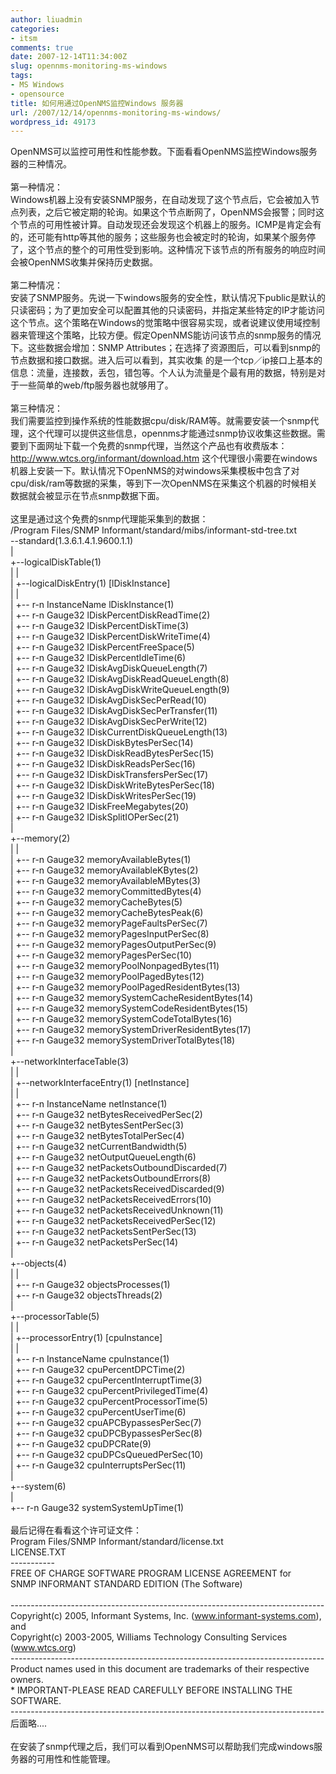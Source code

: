 ```yaml
---
author: liuadmin
categories:
- itsm
comments: true
date: 2007-12-14T11:34:00Z
slug: opennms-monitoring-ms-windows
tags:
- MS Windows
- opensource
title: 如何用通过OpenNMS监控Windows 服务器
url: /2007/12/14/opennms-monitoring-ms-windows/
wordpress_id: 49173
---
```


OpenNMS可以监控可用性和性能参数。下面看看OpenNMS监控Windows服务器的三种情况。<br /><br />第一种情况：<br />Windows机器上没有安装SNMP服务，在自动发现了这个节点后，它会被加入节点列表，之后它被定期的轮询。如果这个节点断网了，OpenNMS会报警；同时这个节点的可用性被计算。自动发现还会发现这个机器上的服务。ICMP是肯定会有的，还可能有http等其他的服务；这些服务也会被定时的轮询，如果某个服务停了，这个节点的整个的可用性受到影响。这种情况下该节点的所有服务的响应时间会被OpenNMS收集并保持历史数据。<br /><br />第二种情况：<br />安装了SNMP服务。先说一下windows服务的安全性，默认情况下public是默认的只读密码；为了更加安全可以配置其他的只读密码，并指定某些特定的IP才能访问这个节点。这个策略在Windows的觉策略中很容易实现，或者说建议使用域控制器来管理这个策略，比较方便。假定OpenNMS能访问该节点的snmp服务的情况下。这些数据会增加：SNMP Attributes；在选择了资源图后，可以看到snmp的节点数据和接口数据。进入后可以看到，其实收集 的是一个tcp／ip接口上基本的信息：流量，连接数，丢包，错包等。个人认为流量是个最有用的数据，特别是对于一些简单的web/ftp服务器也就够用了。<br /><br />第三种情况：<br />我们需要监控到操作系统的性能数据cpu/disk/RAM等。就需要安装一个snmp代理，这个代理可以提供这些信息，opennms才能通过snmp协议收集这些数据。需要到下面网址下载一个免费的snmp代理，当然这个产品也有收费版本：http://www.wtcs.org/informant/download.htm 这个代理很小需要在windows机器上安装一下。默认情况下OpenNMS的对windows采集模板中包含了对cpu/disk/ram等数据的采集，等到下一次OpenNMS在采集这个机器的时候相关数据就会被显示在节点snmp数据下面。<br /><br />这里是通过这个免费的snmp代理能采集到的数据：<br />/Program Files/SNMP Informant/standard/mibs/informant-std-tree.txt<br />--standard(1.3.6.1.4.1.9600.1.1)<br />|<br />+--logicalDiskTable(1)<br />|  |<br />|  +--logicalDiskEntry(1) [lDiskInstance]<br />|     |<br />|     +-- r-n InstanceName lDiskInstance(1)<br />|     +-- r-n Gauge32      lDiskPercentDiskReadTime(2)<br />|     +-- r-n Gauge32      lDiskPercentDiskTime(3)<br />|     +-- r-n Gauge32      lDiskPercentDiskWriteTime(4)<br />|     +-- r-n Gauge32      lDiskPercentFreeSpace(5)<br />|     +-- r-n Gauge32      lDiskPercentIdleTime(6)<br />|     +-- r-n Gauge32      lDiskAvgDiskQueueLength(7)<br />|     +-- r-n Gauge32      lDiskAvgDiskReadQueueLength(8)<br />|     +-- r-n Gauge32      lDiskAvgDiskWriteQueueLength(9)<br />|     +-- r-n Gauge32      lDiskAvgDiskSecPerRead(10)<br />|     +-- r-n Gauge32      lDiskAvgDiskSecPerTransfer(11)<br />|     +-- r-n Gauge32      lDiskAvgDiskSecPerWrite(12)<br />|     +-- r-n Gauge32      lDiskCurrentDiskQueueLength(13)<br />|     +-- r-n Gauge32      lDiskDiskBytesPerSec(14)<br />|     +-- r-n Gauge32      lDiskDiskReadBytesPerSec(15)<br />|     +-- r-n Gauge32      lDiskDiskReadsPerSec(16)<br />|     +-- r-n Gauge32      lDiskDiskTransfersPerSec(17)<br />|     +-- r-n Gauge32      lDiskDiskWriteBytesPerSec(18)<br />|     +-- r-n Gauge32      lDiskDiskWritesPerSec(19)<br />|     +-- r-n Gauge32      lDiskFreeMegabytes(20)<br />|     +-- r-n Gauge32      lDiskSplitIOPerSec(21)<br />|<br />+--memory(2)<br />|  |<br />|  +-- r-n Gauge32   memoryAvailableBytes(1)<br />|  +-- r-n Gauge32   memoryAvailableKBytes(2)<br />|  +-- r-n Gauge32   memoryAvailableMBytes(3)<br />|  +-- r-n Gauge32   memoryCommittedBytes(4)<br />|  +-- r-n Gauge32   memoryCacheBytes(5)<br />|  +-- r-n Gauge32   memoryCacheBytesPeak(6)<br />|  +-- r-n Gauge32   memoryPageFaultsPerSec(7)<br />|  +-- r-n Gauge32   memoryPagesInputPerSec(8)<br />|  +-- r-n Gauge32   memoryPagesOutputPerSec(9)<br />|  +-- r-n Gauge32   memoryPagesPerSec(10)<br />|  +-- r-n Gauge32   memoryPoolNonpagedBytes(11)<br />|  +-- r-n Gauge32   memoryPoolPagedBytes(12)<br />|  +-- r-n Gauge32   memoryPoolPagedResidentBytes(13)<br />|  +-- r-n Gauge32   memorySystemCacheResidentBytes(14)<br />|  +-- r-n Gauge32   memorySystemCodeResidentBytes(15)<br />|  +-- r-n Gauge32   memorySystemCodeTotalBytes(16)<br />|  +-- r-n Gauge32   memorySystemDriverResidentBytes(17)<br />|  +-- r-n Gauge32   memorySystemDriverTotalBytes(18)<br />|<br />+--networkInterfaceTable(3)<br />|  |<br />|  +--networkInterfaceEntry(1) [netInstance]<br />|     |<br />|     +-- r-n InstanceName netInstance(1)<br />|     +-- r-n Gauge32      netBytesReceivedPerSec(2)<br />|     +-- r-n Gauge32      netBytesSentPerSec(3)<br />|     +-- r-n Gauge32      netBytesTotalPerSec(4)<br />|     +-- r-n Gauge32      netCurrentBandwidth(5)<br />|     +-- r-n Gauge32      netOutputQueueLength(6)<br />|     +-- r-n Gauge32      netPacketsOutboundDiscarded(7)<br />|     +-- r-n Gauge32      netPacketsOutboundErrors(8)<br />|     +-- r-n Gauge32      netPacketsReceivedDiscarded(9)<br />|     +-- r-n Gauge32      netPacketsReceivedErrors(10)<br />|     +-- r-n Gauge32      netPacketsReceivedUnknown(11)<br />|     +-- r-n Gauge32      netPacketsReceivedPerSec(12)<br />|     +-- r-n Gauge32      netPacketsSentPerSec(13)<br />|     +-- r-n Gauge32      netPacketsPerSec(14)<br />|<br />+--objects(4)<br />|  |<br />|  +-- r-n Gauge32   objectsProcesses(1)<br />|  +-- r-n Gauge32   objectsThreads(2)<br />|<br />+--processorTable(5)<br />|  |<br />|  +--processorEntry(1) [cpuInstance]<br />|     |<br />|     +-- r-n InstanceName cpuInstance(1)<br />|     +-- r-n Gauge32      cpuPercentDPCTime(2)<br />|     +-- r-n Gauge32      cpuPercentInterruptTime(3)<br />|     +-- r-n Gauge32      cpuPercentPrivilegedTime(4)<br />|     +-- r-n Gauge32      cpuPercentProcessorTime(5)<br />|     +-- r-n Gauge32      cpuPercentUserTime(6)<br />|     +-- r-n Gauge32      cpuAPCBypassesPerSec(7)<br />|     +-- r-n Gauge32      cpuDPCBypassesPerSec(8)<br />|     +-- r-n Gauge32      cpuDPCRate(9)<br />|     +-- r-n Gauge32      cpuDPCsQueuedPerSec(10)<br />|     +-- r-n Gauge32      cpuInterruptsPerSec(11)<br />|<br />+--system(6)<br />|<br />+-- r-n Gauge32   systemSystemUpTime(1)<br /><br />最后记得在看看这个许可证文件：<br />Program Files/SNMP Informant/standard/license.txt<br />LICENSE.TXT<br />-----------<br />FREE OF CHARGE SOFTWARE PROGRAM LICENSE AGREEMENT for<br />SNMP INFORMANT STANDARD EDITION (The Software)<br /><br />------------------------------------------------------------------------------<br />Copyright(c) 2005, Informant Systems, Inc. (www.informant-systems.com), and<br />Copyright(c) 2003-2005, Williams Technology Consulting Services (www.wtcs.org)<br />------------------------------------------------------------------------------<br />Product names used in this document are trademarks of their respective owners.<br />* IMPORTANT-PLEASE READ CAREFULLY BEFORE INSTALLING THE SOFTWARE.<br />------------------------------------------------------------------------------<br />后面略....<br /><br />在安装了snmp代理之后，我们可以看到OpenNMS可以帮助我们完成windows服务器的可用性和性能管理。
